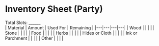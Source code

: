 # Inventory Sheet (Party)

Total Slots: ______  
| Material | Amount | Used For | Remaining |
|---|---|---|---|
| Wood | | | |
| Stone | | | |
| Food | | | |
| Herbs | | | |
| Hides or Cloth | | | |
| Ink or Parchment | | | |
| Other | | | |
